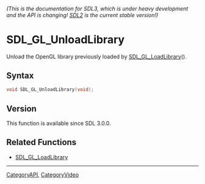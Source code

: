###### (This is the documentation for SDL3, which is under heavy development and the API is changing! [SDL2](https://wiki.libsdl.org/SDL2/) is the current stable version!)
# SDL_GL_UnloadLibrary

Unload the OpenGL library previously loaded by [SDL_GL_LoadLibrary](SDL_GL_LoadLibrary.md)().

## Syntax

```c
void SDL_GL_UnloadLibrary(void);

```

## Version

This function is available since SDL 3.0.0.

## Related Functions

* [SDL_GL_LoadLibrary](SDL_GL_LoadLibrary.md)

----
[CategoryAPI](CategoryAPI.md), [CategoryVideo](CategoryVideo.md)
